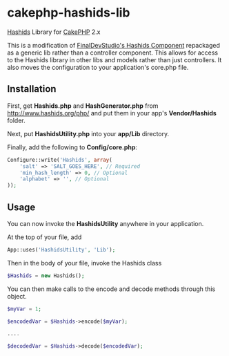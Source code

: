 # cakephp-hashids-lib

[Hashids](http://www.hashids.org) Library for [CakePHP](http://cakephp.org/) 2.x

This is a modification of [FinalDevStudio's Hashids Component](https://raw.githubusercontent.com/FinalDevStudio/cakephp-hashids/) repackaged as a generic lib rather than a controller component.  This allows for access to the Hashids library in other libs and models rather than just controllers.  It also moves the configuration to your application's core.php file.

## Installation

First, get **Hashids.php** and **HashGenerator.php** from http://www.hashids.org/php/ and put them in your app's **Vendor/Hashids** folder.

Next, put **HashidsUtility.php** into your **app/Lib** directory.

Finally, add the following to **Config/core.php**:

```php
Configure::write('Hashids', array(
    'salt' => 'SALT_GOES_HERE', // Required
    'min_hash_length' => 0, // Optional
    'alphabet' => '', // Optional
));
```

## Usage

You can now invoke the **HashidsUtility** anywhere in your application.

At the top of your file, add

```php
App::uses('HashidsUtility', 'Lib');
```

Then in the body of your file, invoke the Hashids class

```php
$Hashids = new Hashids();
```

You can then make calls to the encode and decode methods through this object.

```php
$myVar = 1;

$encodedVar = $Hashids->encode($myVar);

....

$decodedVar = $Hashids->decode($encodedVar);
```
